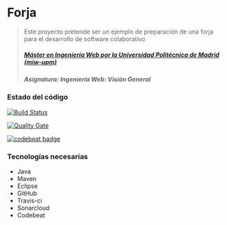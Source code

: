 # Forja
> Este proyecto pretende ser un ejemplo de preparación de una forja para el desarrollo de software colaborativo
> ##### [Máster en Ingeniería Web por la Universidad Politécnica de Madrid (miw-upm)](http://miw.etsisi.upm.es)
> ##### Asignatura: *Ingeniería Web: Visión General*

### Estado del código

[![Build Status](https://travis-ci.org/miw-upm/IWVG.Forge.svg?branch=develop)](https://travis-ci.org/miw-upm/IWVG.Forge)

[![Quality Gate](https://sonarcloud.io/api/badges/gate?key=es.upm.miw:IWVG.Forge)](https://sonarcloud.io/dashboard/index/es.upm.miw:IWVG.Forge)

[![codebeat badge](https://codebeat.co/badges/72a87b0f-0ada-4895-9fcb-1d10a392bdaf)](https://codebeat.co/projects/github-com-miw-upm-iwvg-forge-develop)

### Tecnologías necesarias
* Java
* Maven
* Eclipse
* GitHub
* Travis-ci
* Sonarcloud
* Codebeat
